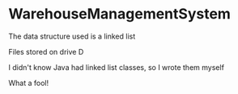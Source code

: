 # WarehouseManagementSystem

The data structure used is a linked list

Files stored on drive D

I didn't know Java had linked list classes, so I wrote them myself

What a fool!
